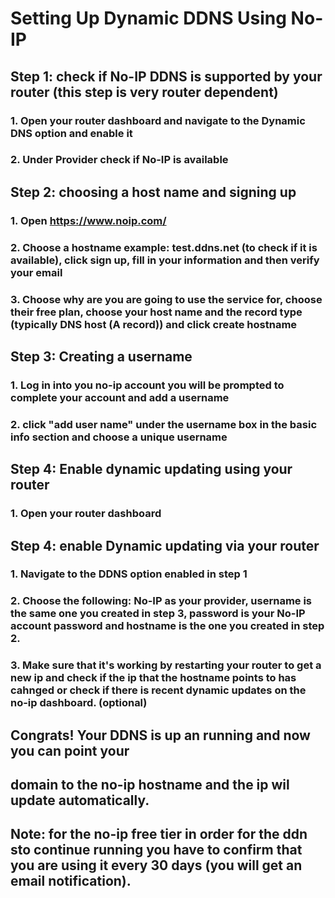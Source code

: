 # Setting Up Dynamic DDNS Using No-IP

## 

## Step 1: check if No-IP DDNS is supported by your router (this step is very router dependent)

### 1. Open your router dashboard and navigate to the Dynamic DNS option and enable it

### 2. Under Provider check if No-IP is available

### 

## Step 2: choosing a host name and signing up

### 1. Open https://www.noip.com/

### 2. Choose a hostname example: test.ddns.net (to check if it is available), click sign up, fill in your information and then verify your email

### 3. Choose why are you are going to use the service for, choose their free plan, choose your host name and the record type (typically DNS host (A record)) and click create hostname

### 

## Step 3: Creating a username

### 1. Log in into you no-ip account you will be prompted to complete your account and add a username

### 2. click "add user name" under the username box in the basic info section and choose a unique username

## Step 4: Enable dynamic updating using your router

### 1. Open your router dashboard

### 

## Step 4: enable Dynamic updating via your router

### 1. Navigate to the DDNS option enabled in step 1

### 2. Choose the following: No-IP as your provider, username is the same one you created in step 3, password is your No-IP account password and hostname is the one you created in step 2.

### 3. Make sure that it's working by restarting your router to get a new ip and check if the ip that the hostname points to has cahnged or check if there is recent dynamic updates on the no-ip dashboard. (optional)

### 

## Congrats! Your DDNS is up an running and now you can point your

## domain to the no-ip hostname and the ip wil update automatically.

## 

## Note: for the no-ip free tier in order for the ddn sto continue running you have to confirm that you are using it every 30 days (you will get an email notification).
